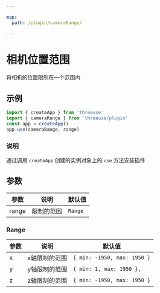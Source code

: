 ```yaml
---

map:
  path: /plugin/cameraRange/

---
```


# 相机位置范围

将相机的位置限制在一个范围内

## 示例

<demo src="./__demo__/BasicUse.vue" title="基本使用" desc="限制相机位置范围"></demo>

```js
import { createApp } from 'threeuse'
import { cameraRange } from 'threeuse/plugin'
const app = createApp()
app.use(cameraRange, range)
```

### 说明

通过调用 `createApp` 创建的实例对象上的 `use` 方法安装插件

## 参数

| 参数 | 说明 | 默认值 |
| ---- | ---- | ---- |
| range | 限制的范围 | `Range` |

### Range

| 参数 | 说明 | 默认值 |
| ---- | ---- | ---- |
| x | x轴限制的范围 | `{ min: -1950, max: 1950 }` |
| y | y轴限制的范围 | `{ min: 1, max: 1950 },` |
| z | z轴限制的范围 | `{ min: -1950, max: 1950 }` |
